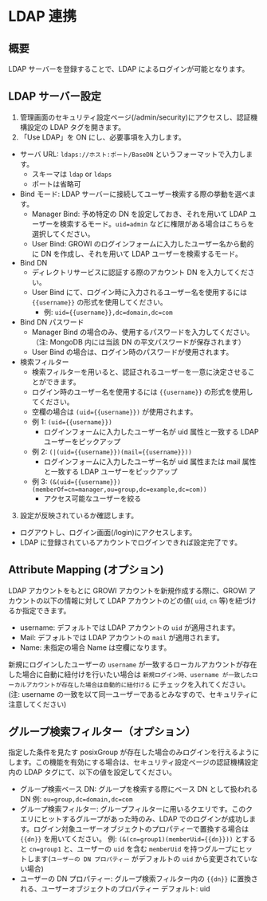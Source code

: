 # LDAP 連携

## 概要

LDAP サーバーを登録することで、LDAP によるログインが可能となります。

## LDAP サーバー設定

1. 管理画面のセキュリティ設定ページ(/admin/security)にアクセスし、認証機構設定の LDAP タグを開きます。
2. 「Use LDAP」を ON にし、必要事項を入力します。

- サーバ URL: `ldaps://ホスト:ポート/BaseDN` というフォーマットで入力します。
  - スキーマは `ldap` or `ldaps`
  - ポートは省略可
- Bind モード: LDAP サーバーに接続してユーザー検索する際の挙動を選べます。
  - Manager Bind: 予め特定の DN を設定しておき、それを用いて LDAP ユーザーを検索するモード。`uid=admin` などに権限がある場合はこちらを選択してください。
  - User Bind: GROWI のログインフォームに入力したユーザー名から動的に DN を作成し、それを用いて LDAP ユーザーを検索するモード。
- Bind DN
  - ディレクトリサービスに認証する際のアカウント DN を入力してください。
  - User Bind にて、ログイン時に入力されるユーザー名を使用するには `{{username}}` の形式を使用してください。
    - 例: `uid={{username}},dc=domain,dc=com`
- Bind DN パスワード
  - Manager Bind の場合のみ、使用するパスワードを入力してください。（注: MongoDB 内には当該 DN の平文パスワードが保存されます）
  - User Bind の場合は、ログイン時のパスワードが使用されます。
- 検索フィルター
  - 検索フィルターを用いると、認証されるユーザーを一意に決定させることができます。
  - ログイン時のユーザー名を使用するには `{{username}}` の形式を使用してください。
  - 空欄の場合は `(uid={{username}})` が使用されます。
  - 例 1: `(uid={{username}})`
    - ログインフォームに入力したユーザー名が uid 属性と一致する LDAP ユーザーをピックアップ
  - 例 2: `(|(uid={{username}})(mail={{username}}))`
    - ログインフォームに入力したユーザー名が uid 属性または mail 属性と一致する LDAP ユーザーをピックアップ
  - 例 3: `(&(uid={{username}})(memberOf=cn=manager,ou=group,dc=example,dc=com))`
    - アクセス可能なユーザーを絞る

3. 設定が反映されているか確認します。

- ログアウトし、ログイン画面(/login)にアクセスします。
- LDAP に登録されているアカウントでログインできれば設定完了です。

## Attribute Mapping (オプション)

LDAP アカウントをもとに GROWI アカウントを新規作成する際に、GROWI アカウントの以下の情報に対して LDAP アカウントのどの値( `uid`, `cn` 等)を紐づけるか指定できます。

- username: デフォルトでは LDAP アカウントの `uid` が適用されます。
- Mail: デフォルトでは LDAP アカウントの `mail` が適用されます。
- Name: 未指定の場合 Name は空欄になります。

新規にログインしたユーザーの `username` が一致するローカルアカウントが存在した場合に自動に紐付けを行いたい場合は `新規ログイン時、username が一致したローカルアカウントが存在した場合は自動的に紐付ける` にチェックを入れてください。(注: username の一致を以て同一ユーザーであるとみなすので、セキュリティに注意してください)

## グループ検索フィルター（オプション）

指定した条件を見たす posixGroup が存在した場合のみログインを行えるようにします。この機能を有効にする場合は、セキュリティ設定ページの認証機構設定内の LDAP タグにて、以下の値を設定してください。

- グループ検索ベース DN: グループを検索する際にベース DN として扱われる DN
  例: `ou=group,dc=domain,dc=com`
- グループ検索フィルター: グループフィルターに用いるクエリです。このクエリにヒットするグループがあった時のみ、LDAP でのログインが成功します。ログイン対象ユーザーオブジェクトのプロパティーで置換する場合は `{{dn}}` を用いてください。
  例: `(&(cn=group1)(memberUid={{dn}}))` とすると `cn=group1` と、ユーザーの `uid` を含む `memberUid` を持つグループにヒットします(`ユーザーの DN プロパティー` がデフォルトの `uid` から変更されていない場合)
- ユーザーの DN プロパティー: グループ検索フィルター内の `{{dn}}` に置換される、ユーザーオブジェクトのプロパティー
  デフォルト: uid
